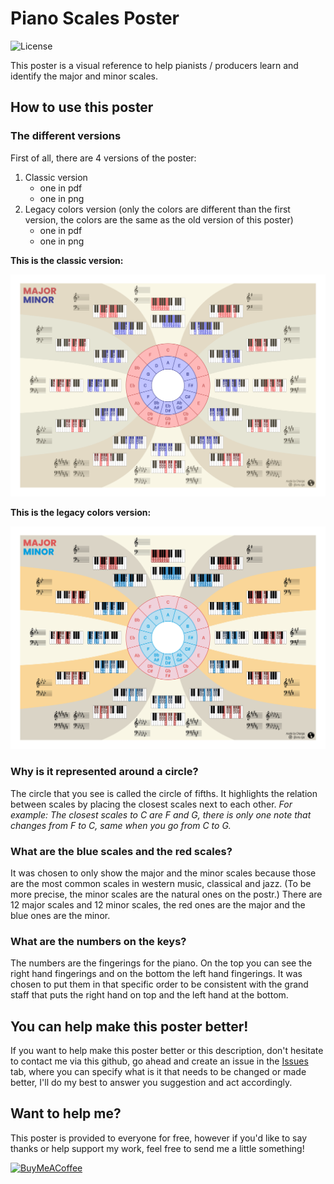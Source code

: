 # Piano Scales Poster
![License](https://img.shields.io/static/v1?label=license&message=CC-BY-NC-ND-4.0&color=green)

This poster is a visual reference to help pianists / producers learn and identify the major and minor scales.

## How to use this poster
### The different versions
First of all, there are 4 versions of the poster:
1. Classic version
    - one in pdf
    - one in png
2. Legacy colors version (only the colors are different than the first version, the colors are the same as the old version of this poster)
    - one in pdf
    - one in png


**This is the classic version:**

![alt text](Piano-Scales.png)

**This is the legacy colors version:**

![alt text](Piano-Scales_legacy-colors.png)

### Why is it represented around a circle?
The circle that you see is called the circle of fifths. It highlights the relation between scales by placing the closest scales next to each other.
*For example: 
The closest scales to C are F and G, there is only one note that changes from F to C, same when you go from C to G.*

### What are the blue scales and the red scales?
It was chosen to only show the major and the minor scales because those are the most common scales in western music, classical and jazz. (To be more precise, the minor scales are the natural ones on the postr.)
There are 12 major scales and 12 minor scales, the red ones are the major and the blue ones are the minor.

### What are the numbers on the keys?
The numbers are the fingerings for the piano. On the top you can see the right hand fingerings and on the bottom the left hand fingerings. It was chosen to put them in that specific order to be consistent with the grand staff that puts the right hand on top and the left hand at the bottom.

## You can help make this poster better!
If you want to help make this poster better or this description, don't hesitate to contact me via this github, go ahead and create an issue in the [Issues](https://github.com/mercvre/piano-scales/issues) tab, where you can specify what is it that needs to be changed or made better, I'll do my best to answer you suggestion and act accordingly.

## Want to help me?
This poster is provided to everyone for free, however if you'd like to say thanks or help support my work, feel free to send me a little something!

[<img src="https://cdn.buymeacoffee.com/buttons/v2/default-yellow.png" alt="BuyMeACoffee" width="100">](https://www.buymeacoffee.com/oranga)